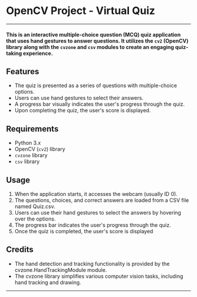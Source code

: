 # OpenCV Project - Virtual Quiz
---
#### This is an interactive multiple-choice question (MCQ) quiz application that uses hand gestures to answer questions. It utilizes the `cv2` (OpenCV) library along with the `cvzone` and `csv` modules to create an engaging quiz-taking experience.


## Features
- The quiz is presented as a series of questions with multiple-choice options.
- Users can use hand gestures to select their answers.
- A progress bar visually indicates the user's progress through the quiz.
- Upon completing the quiz, the user's score is displayed.

## Requirements
- Python 3.x
- OpenCV (`cv2`) library
- `cvzone` library
- `csv` library

## Usage
1. When the application starts, it accesses the webcam (usually ID 0).
2. The questions, choices, and correct answers are loaded from a CSV file named Quiz.csv.
3. Users can use their hand gestures to select the answers by hovering over the options.
4. The progress bar indicates the user's progress through the quiz.
5. Once the quiz is completed, the user's score is displayed

## Credits
- The hand detection and tracking functionality is provided by the cvzone.HandTrackingModule module.
- The cvzone library simplifies various computer vision tasks, including hand tracking and drawing.

---
